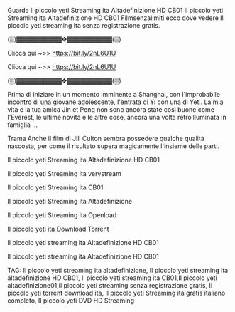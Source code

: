 Guarda Il piccolo yeti Streaming ita Altadefinizione HD CB01
Il piccolo yeti Streaming ita Altadefinizione HD CB01 Filmsenzalimiti ecco dove vedere Il piccolo yeti streaming ita senza registrazione gratis.

(▒)▓▓▓▓▓▓▓▓▓▓✥▓▓▓▓▓▓▓▓▓▓(▒)

Clicca qui ~>> https://bit.ly/2nL6U1U

Clicca qui ~>> https://bit.ly/2nL6U1U

(▒)▓▓▓▓▓▓▓▓▓▓✥▓▓▓▓▓▓▓▓▓▓(▒)

Prima di iniziare in un momento imminente a Shanghai, con l'improbabile incontro di una giovane adolescente, l'entrata di Yi con una di Yeti. La mia vita e la tua amica Jin et Peng non sono ancora state così buone come l'Everest, le ultime novità e le altre cose, ancora una volta retroilluminata in famiglia ...

Trama
Anche il film di Jill Culton sembra possedere qualche qualità nascosta, per come il risultato supera magicamente l'insieme delle parti.

Il piccolo yeti Streaming ita Altadefinizione HD CB01

Il piccolo yeti Streaming ita verystream

Il piccolo yeti Streaming ita CB01

Il piccolo yeti Streaming ita Altadefinizione

Il piccolo yeti Streaming ita Openload

Il piccolo yeti ita Download  Torrent

Il piccolo yeti streaming ita Altadefinizione HD CB01

Il piccolo yeti streaming ita Altadefinizione HD CB01

TAG: Il piccolo yeti streaming ita altadefinizione, Il piccolo yeti streaming ita altadefinizione HD CB01, Il piccolo yeti streaming ita CB01,Il piccolo yeti altadefinizione01,Il piccolo yeti streaming senza registrazione gratis, Il piccolo yeti torrent download ita, Il piccolo yeti Streaming ita gratis italiano completo, Il piccolo yeti DVD HD Streaming
